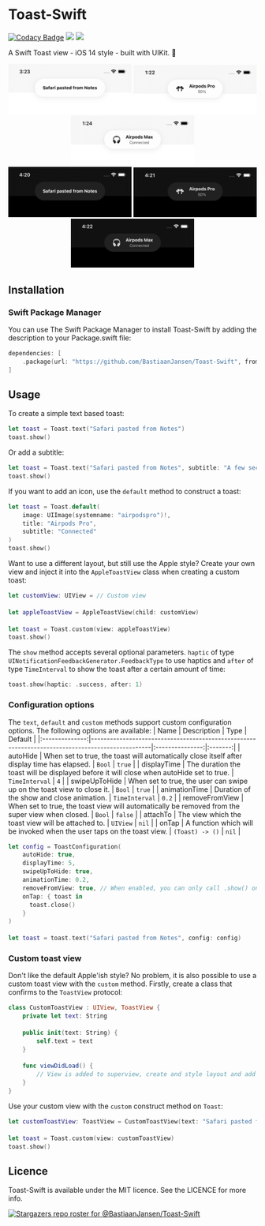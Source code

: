 # Toast-Swift

[![Codacy Badge](https://app.codacy.com/project/badge/Grade/91d3addee9e94a0cad9436601d4a4e1e)](https://www.codacy.com/gh/BastiaanJansen/Toast-Swift/dashboard?utm_source=github.com&amp;utm_medium=referral&amp;utm_content=BastiaanJansen/Toast-Swift&amp;utm_campaign=Badge_Grade)
![](https://img.shields.io/github/license/BastiaanJansen/Toast-Swift)
![](https://img.shields.io/github/issues/BastiaanJansen/Toast-Swift)

A Swift Toast view - iOS 14 style - built with UIKit. 🍞

<div align="center">
  <div>
    <img src="Screenshots/Text.png" width="250px">
    <img src="Screenshots/Airpods-Pro.png" width="250px">
    <img src="Screenshots/Airpods-Max.png" width="250px">
  </div>

  <div>
    <img src="Screenshots/Text-Dark.png" width="250px">
    <img src="Screenshots/Airpods-Pro-Dark.png" width="250px">
    <img src="Screenshots/Airpods-Max-Dark.png" width="250px">
  </div>
</div>

## Installation

### Swift Package Manager
You can use The Swift Package Manager to install Toast-Swift by adding the description to your Package.swift file:
```swift
dependencies: [
    .package(url: "https://github.com/BastiaanJansen/Toast-Swift", from: "1.0.1")
]
```

## Usage
To create a simple text based toast:
```swift
let toast = Toast.text("Safari pasted from Notes")
toast.show()
```

Or add a subtitle:
```swift
let toast = Toast.text("Safari pasted from Notes", subtitle: "A few seconds ago")
toast.show()
```

If you want to add an icon, use the `default` method to construct a toast:
```swift
let toast = Toast.default(
    image: UIImage(systemname: "airpodspro")!,
    title: "Airpods Pro",
    subtitle: "Connected"
)
toast.show()
```

Want to use a different layout, but still use the Apple style? Create your own view and inject it into the `AppleToastView` class when creating a custom toast:
```swift
let customView: UIView = // Custom view

let appleToastView = AppleToastView(child: customView)

let toast = Toast.custom(view: appleToastView)
toast.show()
```

The `show` method accepts several optional parameters. `haptic` of type `UINotificationFeedbackGenerator.FeedbackType` to use haptics and `after` of type `TimeInterval` to show the toast after a certain amount of time:
```swift
toast.show(haptic: .success, after: 1)
```

### Configuration options    
The `text`, `default` and `custom` methods support custom configuration options. The following options are available:
|      Name      | Description                                                                                     |       Type      | Default |
|:--------------:|-------------------------------------------------------------------------------------------------|:---------------:|:-------:|
|    autoHide    | When set to true, the toast will automatically close itself after display time has elapsed.     |      `Bool`     |  `true` |
|   displayTime  | The duration the toast will be displayed before it will close when autoHide set to true.        |  `TimeInterval` |   `4`   |
|  swipeUpToHide | When set to true, the user can swipe up on the toast view to close it.                          |      `Bool`     |  `true` |
|  animationTime | Duration of the show and close animation.                                                       |  `TimeInterval` |  `0.2`  |
| removeFromView | When set to true, the toast view will automatically be removed from the super view when closed. |      `Bool`     | `false` |
|    attachTo    | The view which the toast view will be attached to.                                              |     `UIView`    |  `nil`  |
|      onTap     | A function which will be invoked when the user taps on the toast view.                          | `(Toast) -> ()` |  `nil`  |


```swift
let config = ToastConfiguration(
    autoHide: true,
    displayTime: 5,
    swipeUpToHide: true,
    animationTime: 0.2,
    removeFromView: true, // When enabled, you can only call .show() once. After the toast is closed, it will be removed from the view.
    onTap: { toast in
      toast.close()
    }
)

let toast = toast.text("Safari pasted from Notes", config: config)
```

### Custom toast view
Don't like the default Apple'ish style? No problem, it is also possible to use a custom toast view with the `custom` method. Firstly, create a class that confirms to the `ToastView` protocol:
```swift
class CustomToastView : UIView, ToastView {
    private let text: String

    public init(text: String) {
        self.text = text
    }

    func viewDidLoad() {
        // View is added to superview, create and style layout and add constraints
    }
}
```
Use your custom view with the `custom` construct method on `Toast`:
```swift
let customToastView: ToastView = CustomToastView(text: "Safari pasted from Notes")

let toast = Toast.custom(view: customToastView)
toast.show()
```

## Licence
Toast-Swift is available under the MIT licence. See the LICENCE for more info.

[![Stargazers repo roster for @BastiaanJansen/Toast-Swift](https://reporoster.com/stars/BastiaanJansen/Toast-Swift)](https://github.com/BastiaanJansen/Toast-Swift/stargazers)
